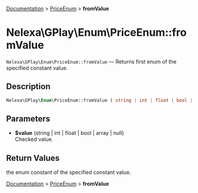 [Documentation](../../README.md) > [PriceEnum](README.md) > **fromValue**

# Nelexa\GPlay\Enum\PriceEnum::fromValue
`Nelexa\GPlay\Enum\PriceEnum::fromValue` — Returns first enum of the specified constant value.

## Description
```php
Nelexa\GPlay\Enum\PriceEnum::fromValue ( string | int | float | bool | array | null $value ) : static
```

## Parameters
* **$value** (string | int | float | bool | array | null)  
Checked value.

## Return Values
the enum constant of the specified constant value.

[Documentation](../../README.md) > [PriceEnum](README.md) > **fromValue**
